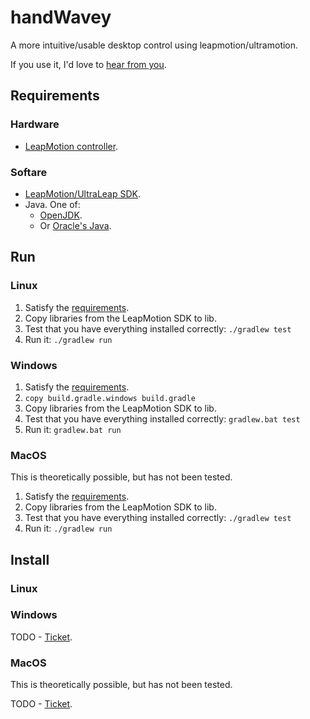 # handWavey

A more intuitive/usable desktop control using leapmotion/ultramotion.

If you use it, I'd love to [hear from you](https://github.com/ksandom/handWavey/issues/4).

## Requirements

### Hardware 

* [LeapMotion controller](https://www.ultraleap.com/product/leap-motion-controller/#pricingandlicensing).

### Softare

* [LeapMotion/UltraLeap SDK](https://github.com/ksandom/installUltraleap).
* Java. One of:
    * [OpenJDK](https://openjdk.java.net/install/).
    * Or [Oracle's Java](https://www.oracle.com/java/technologies/downloads/).

## Run

### Linux

1. Satisfy the [requirements](#Requirements).
1. Copy libraries from the LeapMotion SDK to lib.
1. Test that you have everything installed correctly:
   `./gradlew test`
1. Run it:
   `./gradlew run`

### Windows

1. Satisfy the [requirements](#Requirements).
1. `copy build.gradle.windows build.gradle`
1. Copy libraries from the LeapMotion SDK to lib.
1. Test that you have everything installed correctly:
   `gradlew.bat test`
1. Run it:
   `gradlew.bat run`

### MacOS

This is theoretically possible, but has not been tested.

1. Satisfy the [requirements](#Requirements).
1. Copy libraries from the LeapMotion SDK to lib.
1. Test that you have everything installed correctly:
   `./gradlew test`
1. Run it:
   `./gradlew run`

## Install

### Linux

### Windows

TODO - [Ticket](https://github.com/ksandom/handWavey/issues/2).

### MacOS

This is theoretically possible, but has not been tested.

TODO - [Ticket](https://github.com/ksandom/handWavey/issues/1).
